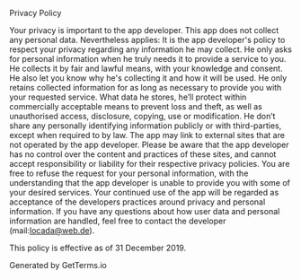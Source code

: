 Privacy Policy

Your privacy is important to the app developer. This app does not collect any personal data. 
Nevertheless applies:
It is the app developer's policy to respect your privacy regarding any information he may collect.
He only asks for personal information when he truly needs it to provide a service to you. He collects it by fair and lawful means, with your knowledge and consent. He also let you know why he's collecting it and how it will be used.
He only retains collected information for as long as necessary to provide you with your requested service. What data he stores, he’ll protect within commercially acceptable means to prevent loss and theft, as well as unauthorised access, disclosure, copying, use or modification.
He don’t share any personally identifying information publicly or with third-parties, except when required to by law.
The app may link to external sites that are not operated by the app developer. Please be aware that the app developer has no control over the content and practices of these sites, and cannot accept responsibility or liability for their respective privacy policies.
You are free to refuse the request for your personal information, with the understanding that the app developer is unable to provide you with some of your desired services.
Your continued use of the app will be regarded as acceptance of the developers practices around privacy and personal information. If you have any questions about how user data and personal information are handled, feel free to contact the developer (mail:locada@web.de).

This policy is effective as of 31 December 2019.

Generated by GetTerms.io
